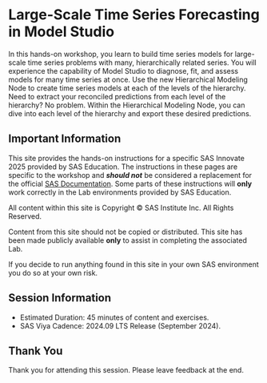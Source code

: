 # Large-Scale Time Series Forecasting in Model Studio  

In this hands-on workshop, you learn to build time series models for large-scale time series problems with many, hierarchically related series. You will experience the capability of Model Studio to diagnose, fit, and assess models for many time series at once. Use the new Hierarchical Modeling Node to create time series models at each of the levels of the hierarchy. Need to extract your reconciled predictions from each level of the hierarchy? No problem. Within the Hierarchical Modeling Node, you can dive into each level of the hierarchy and export these desired predictions.  

## Important Information

This site provides the hands-on instructions for a specific SAS Innovate 2025 provided by SAS Education.  The instructions in these pages are specific to the workshop and ***should not*** be considered a replacement for the official [SAS Documentation](http://documentation.sas.com).  Some parts of these instructions will **only** work correctly in the Lab environments provided by SAS Education.

All content within this site is Copyright &copy; SAS Institute Inc. All Rights Reserved.

Content from this site should not be copied or distributed.  This site has been made publicly available **only** to assist in completing the associated Lab.

If you decide to run anything found in this site in your own SAS environment you do so at your own risk.

## Session Information

* Estimated Duration: 45 minutes of content and exercises.
* SAS Viya Cadence: 2024.09 LTS Release (September 2024)​.

## Thank You

Thank you for attending this session. Please leave feedback at the end.

